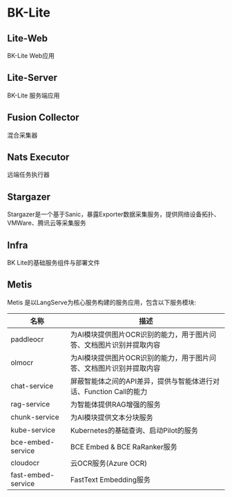 # BK-Lite


## Lite-Web

BK-Lite Web应用

## Lite-Server

BK-Lite 服务端应用

## Fusion Collector

混合采集器

## Nats Executor

远端任务执行器


## Stargazer

Stargazer是一个基于Sanic，暴露Exporter数据采集服务，提供网络设备拓扑、VMWare、腾讯云等采集服务


## Infra

BK Lite的基础服务组件与部署文件


## Metis

Metis 是以LangServe为核心服务构建的服务应用，包含以下服务模块:

| 名称               | 描述                                                                |
| ------------------ | ------------------------------------------------------------------- |
| paddleocr          | 为AI模块提供图片OCR识别的能力，用于图片问答、文档图片识别并提取内容 |
| olmocr             | 为AI模块提供图片OCR识别的能力，用于图片问答、文档图片识别并提取内容 |
| chat-service       | 屏蔽智能体之间的API差异，提供与智能体进行对话、Function Call的能力  |
| rag-service        | 为智能体提供RAG增强的服务                                           |
| chunk-service      | 为AI模块提供文本分块服务                                            |
| kube-service       | Kubernetes的基础查询、启动Pilot的服务                               |
| bce-embed-service  | BCE Embed & BCE RaRanker服务                                        |
| cloudocr           | 云OCR服务(Azure OCR)                                                |
| fast-embed-service | FastText Embedding服务                                              |